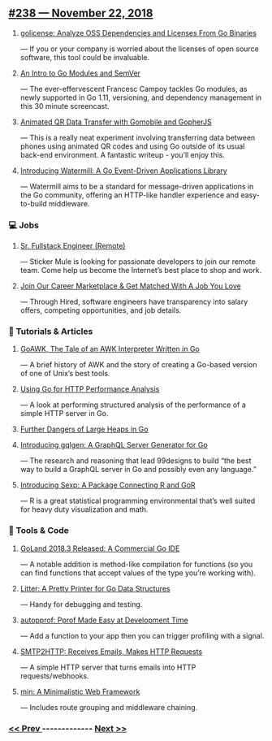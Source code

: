 ## [#238 — November 22, 2018](https://golangweekly.com/issues/238)

1. [golicense: Analyze OSS Dependencies and Licenses From Go Binaries](https://golangweekly.com/link/55829/web)

     — If you or your company is worried about the licenses of open source software, this tool could be invaluable.
1. [An Intro to Go Modules and SemVer](https://golangweekly.com/link/55830/web)

     — The ever-effervescent Francesc Campoy tackles Go modules, as newly supported in Go 1.11, versioning, and dependency management in this 30 minute screencast.
1. [Animated QR Data Transfer with Gomobile and GopherJS](https://golangweekly.com/link/55832/web)

     — This is a really neat experiment involving transferring data between phones using animated QR codes and using Go outside of its usual back-end environment. A fantastic writeup - you’ll enjoy this.
1. [Introducing Watermill: A Go Event-Driven Applications Library](https://golangweekly.com/link/55833/web)

     — Watermill aims to be a standard for message-driven applications in the Go community, offering an HTTP-like handler experience and easy-to-build middleware.
### 💻 Jobs

1. [Sr. Fullstack Engineer (Remote)](https://golangweekly.com/link/55834/web)

     — Sticker Mule is looking for passionate developers to join our remote team. Come help us become the Internet’s best place to shop and work.
1. [Join Our Career Marketplace & Get Matched With A Job You Love](https://golangweekly.com/link/55835/web)

     — Through Hired, software engineers have transparency into salary offers, competing opportunities, and job details.
### 📘 Tutorials & Articles 

1. [GoAWK, The Tale of an AWK Interpreter Written in Go](https://golangweekly.com/link/55836/web)

     — A brief history of AWK and the story of creating a Go-based version of one of Unix’s best tools.
1. [Using Go for HTTP Performance Analysis](https://golangweekly.com/link/55837/web)

     — A look at performing structured analysis of the performance of a simple HTTP server in Go.
1. [Further Dangers of Large Heaps in Go](https://golangweekly.com/link/55838/web)

1. [Introducing gqlgen: A GraphQL Server Generator for Go](https://golangweekly.com/link/55839/web)

     — The research and reasoning that lead 99designs to build “the best way to build a GraphQL server in Go and possibly even any language.”
1. [Introducing Sexp: A Package Connecting R and GoR](https://golangweekly.com/link/55840/web)

     — R is a great statistical programming environmental that’s well suited for heavy duty visualization and math.
### 🔧 Tools & Code

1. [GoLand 2018.3 Released: A Commercial Go IDE](https://golangweekly.com/link/55842/web)

     — A notable addition is method-like compilation for functions (so you can find functions that accept values of the type you’re working with).
1. [Litter: A Pretty Printer for Go Data Structures](https://golangweekly.com/link/55843/web)

     — Handy for debugging and testing.
1. [autopprof: Pprof Made Easy at Development Time](https://golangweekly.com/link/55844/web)

     — Add a function to your app then you can trigger profiling with a signal.
1. [SMTP2HTTP: Receives Emails, Makes HTTP Requests](https://golangweekly.com/link/55845/web)

     — A simple HTTP server that turns emails into HTTP requests/webhooks.
1. [min: A Minimalistic Web Framework](https://golangweekly.com/link/55846/web)

     — Includes route grouping and middleware chaining.

### [ << Prev ](golangweekly-237.md) ------------- [ Next >> ](golangweekly-239.md)